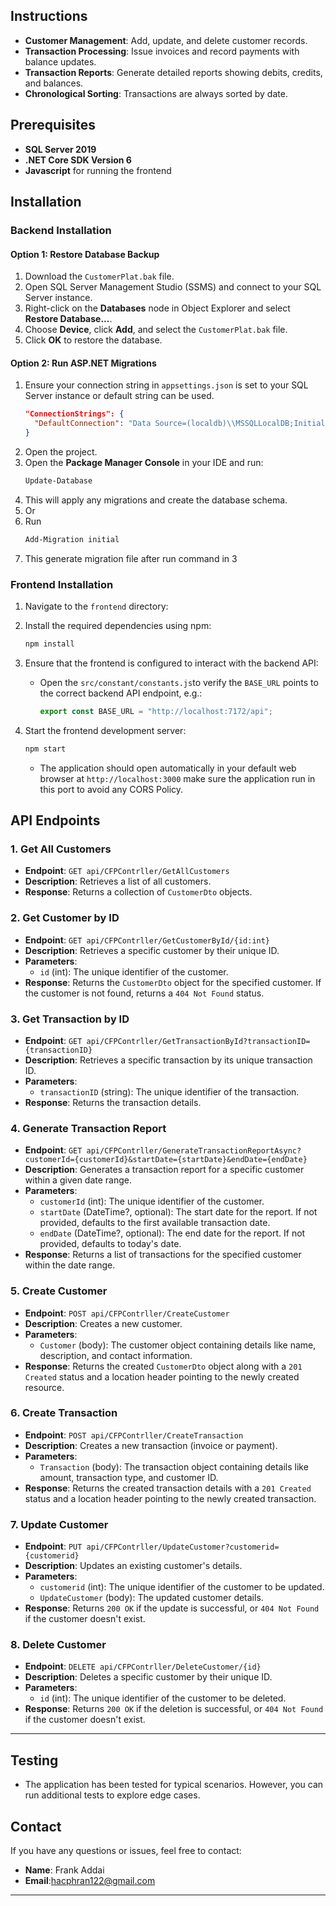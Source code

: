 
## Instructions

- **Customer Management**: Add, update, and delete customer records.
- **Transaction Processing**: Issue invoices and record payments with balance updates.
- **Transaction Reports**: Generate detailed reports showing debits, credits, and balances.
- **Chronological Sorting**: Transactions are always sorted by date.

## Prerequisites

- **SQL Server 2019** 
- **.NET Core SDK Version 6**
- **Javascript** for running the frontend

## Installation

### Backend Installation

#### Option 1: Restore Database Backup

1. Download the `CustomerPlat.bak` file.
2. Open SQL Server Management Studio (SSMS) and connect to your SQL Server instance.
3. Right-click on the **Databases** node in Object Explorer and select **Restore Database...**.
4. Choose **Device**, click **Add**, and select the `CustomerPlat.bak` file.
5. Click **OK** to restore the database.

#### Option 2: Run ASP.NET Migrations

1. Ensure your connection string in `appsettings.json` is set to your SQL Server instance or default string can be used.
   ```json
   "ConnectionStrings": {
     "DefaultConnection": "Data Source=(localdb)\\MSSQLLocalDB;Initial Catalog=CustomerPlat;Integrated Security=True;Connect Timeout=30;Encrypt=False;Trust Server Certificate=False;Application Intent=ReadWrite;Multi Subnet Failover=False"
   }
   ```
2. Open the project.
3. Open the **Package Manager Console** in your IDE and run:
   ```bash
   Update-Database
   ```
5. This will apply any migrations and create the database schema.
6. Or
7. Run
   ```bash
   Add-Migration initial
   ```
8. This generate migration file after run command in 3
   
   

### Frontend Installation

1. Navigate to the `frontend` directory:

2. Install the required dependencies using npm:
   ```bash
   npm install
   ```
3. Ensure that the frontend is configured to interact with the backend API:
   - Open the `src/constant/constants.js`to verify the `BASE_URL` points to the correct backend API endpoint, e.g.:
     ```javascript
     export const BASE_URL = "http://localhost:7172/api";
     ```
4. Start the frontend development server:
   ```bash
   npm start
   ```
   - The application should open automatically in your default web browser at `http://localhost:3000` make sure the application run in this port to avoid any CORS Policy.


## API Endpoints

### 1. **Get All Customers**
   - **Endpoint**: `GET api/CFPContrller/GetAllCustomers`
   - **Description**: Retrieves a list of all customers.
   - **Response**: Returns a collection of `CustomerDto` objects.

### 2. **Get Customer by ID**
   - **Endpoint**: `GET api/CFPContrller/GetCustomerById/{id:int}`
   - **Description**: Retrieves a specific customer by their unique ID.
   - **Parameters**:
     - `id` (int): The unique identifier of the customer.
   - **Response**: Returns the `CustomerDto` object for the specified customer. If the customer is not found, returns a `404 Not Found` status.

### 3. **Get Transaction by ID**
   - **Endpoint**: `GET api/CFPContrller/GetTransactionById?transactionID={transactionID}`
   - **Description**: Retrieves a specific transaction by its unique transaction ID.
   - **Parameters**:
     - `transactionID` (string): The unique identifier of the transaction.
   - **Response**: Returns the transaction details.

### 4. **Generate Transaction Report**
   - **Endpoint**: `GET api/CFPContrller/GenerateTransactionReportAsync?customerId={customerId}&startDate={startDate}&endDate={endDate}`
   - **Description**: Generates a transaction report for a specific customer within a given date range.
   - **Parameters**:
     - `customerId` (int): The unique identifier of the customer.
     - `startDate` (DateTime?, optional): The start date for the report. If not provided, defaults to the first available transaction date.
     - `endDate` (DateTime?, optional): The end date for the report. If not provided, defaults to today's date.
   - **Response**: Returns a list of transactions for the specified customer within the date range.

### 5. **Create Customer**
   - **Endpoint**: `POST api/CFPContrller/CreateCustomer`
   - **Description**: Creates a new customer.
   - **Parameters**:
     - `Customer` (body): The customer object containing details like name, description, and contact information.
   - **Response**: Returns the created `CustomerDto` object along with a `201 Created` status and a location header pointing to the newly created resource.

### 6. **Create Transaction**
   - **Endpoint**: `POST api/CFPContrller/CreateTransaction`
   - **Description**: Creates a new transaction (invoice or payment).
   - **Parameters**:
     - `Transaction` (body): The transaction object containing details like amount, transaction type, and customer ID.
   - **Response**: Returns the created transaction details with a `201 Created` status and a location header pointing to the newly created transaction.

### 7. **Update Customer**
   - **Endpoint**: `PUT api/CFPContrller/UpdateCustomer?customerid={customerid}`
   - **Description**: Updates an existing customer's details.
   - **Parameters**:
     - `customerid` (int): The unique identifier of the customer to be updated.
     - `UpdateCustomer` (body): The updated customer details.
   - **Response**: Returns `200 OK` if the update is successful, or `404 Not Found` if the customer doesn't exist.

### 8. **Delete Customer**
   - **Endpoint**: `DELETE api/CFPContrller/DeleteCustomer/{id}`
   - **Description**: Deletes a specific customer by their unique ID.
   - **Parameters**:
     - `id` (int): The unique identifier of the customer to be deleted.
   - **Response**: Returns `200 OK` if the deletion is successful, or `404 Not Found` if the customer doesn't exist.

---

## Testing

- The application has been tested for typical scenarios. However, you can run additional tests to explore edge cases.


## Contact

If you have any questions or issues, feel free to contact:

- **Name**: Frank Addai
- **Email**:hacphran122@gmail.com

---
